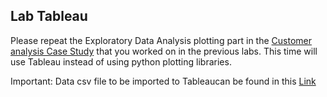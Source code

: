 ## Lab Tableau

Please repeat the Exploratory Data Analysis plotting part in the [Customer analysis Case Study](https://github.com/raafat-hantoush/IH_RH_DA_FT_OCT_2021/blob/main/Class_Materials/Case_Studies/Customer_Analysis_Case_Study/Activities.md) that you worked on in the previous labs. This time will use Tableau instead of using python plotting libraries.

Important:  Data csv file to be imported to Tableaucan be found in this [Link](https://github.com/raafat-hantoush/IH_RH_DA_FT_OCT_2021/blob/main/Class_Materials/Case_Studies/Customer_Analysis_Case_Study/Data/Data_Marketing_Customer_Analysis_Round2.csv)


